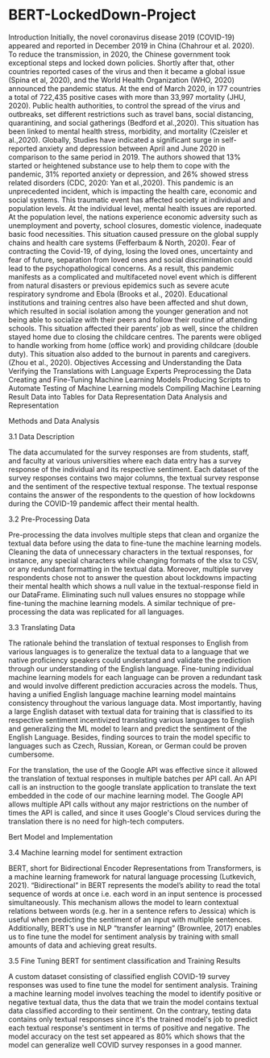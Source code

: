 # BERT-LockedDown-Project
Introduction
Initially, the novel coronavirus disease 2019 (COVID-19) appeared and reported in December 2019 in China (Chahrour et al. 2020). To reduce the transmission, in 2020, the Chinese government took exceptional steps and locked down policies. Shortly after that, other countries reported cases of the virus and then it became a global issue (Spina et al, 2020), and the World Health Organization (WHO, 2020) announced the pandemic status. At the end of March 2020, in 177 countries a total of 722,435 positive cases with more than 33,997 mortality (JHU, 2020). Public health authorities, to control the spread of the virus and outbreaks, set different restrictions such as travel bans, social distancing, quarantining, and social gatherings (Bedford et al.,2020). This situation has been linked to mental health stress, morbidity, and mortality (Czeisler et al.,2020). Globally, Studies have indicated a significant surge in self-reported anxiety and depression between April and June 2020 in comparison to the same period in 2019. The authors showed that 13% started or heightened substance use to help them to cope with the pandemic, 31% reported anxiety or depression, and 26% showed stress related disorders (CDC, 2020: Yan et al.,2020).
This pandemic is an unprecedented incident, which is impacting the health care, economic and social systems. This traumatic event has affected society at individual and population levels. At the individual level, mental health issues are reported. At the population level, the nations experience economic adversity such as unemployment and poverty, school closures, domestic violence, inadequate basic food necessities. This situation caused pressure on the global supply chains and health care systems (Fefferbaum & North, 2020).
Fear of contracting the Covid-19, of dying, losing the loved ones, uncertainty and fear of future, separation from loved ones and social discrimination could lead to the psychopathological concerns. As a result, this pandemic manifests as a complicated and multifaceted novel event which is different from natural disasters or previous epidemics such as severe acute respiratory syndrome and Ebola (Brooks et al., 2020).
Educational institutions and training centres also have been affected and shut down, which resulted in social isolation among the younger generation and not being able to socialize with their peers and follow their routine of attending schools. This situation affected their parents’ job as well, since the children stayed home due to closing the childcare centres. The parents were obliged to handle working from home (office work) and providing childcare (double duty). This situation also added to the burnout in parents and caregivers. (Zhou et al., 2020).
Objectives
Accessing and Understanding the Data
Verifying the Translations with Language Experts
Preprocessing the Data
Creating and Fine-Tuning Machine Learning Models
Producing Scripts to Automate Testing of Machine Learning models
Compiling Machine Learning Result Data into Tables for Data Representation
Data Analysis and Representation 

Methods and Data Analysis

3.1 Data Description 

The data accumulated for the survey responses are from students, staff, and faculty at various universities where each data entry has a survey response of the individual and its respective sentiment. Each dataset of the survey responses contains two major columns, the textual survey response and the sentiment of the respective textual response. The textual response contains the answer of the respondents to the question of how lockdowns during the COVID-19 pandemic affect their mental health.

3.2 Pre-Processing Data

Pre-processing the data involves multiple steps that clean and organize the textual data before using the data to fine-tune the machine learning models. Cleaning the data of unnecessary characters in the textual responses, for instance, any special characters while changing formats of the xlsx to CSV, or any redundant formatting in the textual data. Moreover, multiple survey respondents chose not to answer the question about lockdowns impacting their mental health which shows a null value in the textual-response field in our DataFrame. Eliminating such null values ensures no stoppage while fine-tuning the machine learning models. A similar technique of pre-processing the data was replicated for all languages.

3.3 Translating Data

The rationale behind the translation of textual responses to English from various languages is to generalize the textual data to a language that we native proficiency speakers could understand and validate the prediction through our understanding of the English language. Fine-tuning individual machine learning models for each language can be proven a redundant task and would involve different prediction accuracies across the models. Thus, having a unified English language machine learning model maintains consistency throughout the various language data. Most importantly, having a large English dataset with textual data for training that is classified to its respective sentiment incentivized translating various languages to English and generalizing the ML model to learn and predict the sentiment of the English Language. Besides, finding sources to train the model specific to languages such as Czech, Russian, Korean, or German could be proven cumbersome.

For the translation, the use of the Google API was effective since it allowed the translation of textual responses in multiple batches per API call. An API call is an instruction to the google translate application to translate the text embedded in the code of our machine learning model. The Google API allows multiple API calls without any major restrictions on the number of times the API is called, and since it uses Google's Cloud services during the translation there is no need for high-tech computers.





Bert Model and Implementation

3.4 Machine learning model for sentiment extraction

BERT, short for Bidirectional Encoder Representations from Transformers, is a machine learning framework for natural language processing (Lutkevich, 2021). “Bidirectional” in BERT represents the model’s ability to read the total sequence of words at once i.e. each word in an input sentence is processed simultaneously. This mechanism allows the model to learn contextual relations between words (e.g. her in a sentence refers to Jessica) which is useful when predicting the sentiment of an input with multiple sentences. Additionally, BERT’s use in NLP “transfer learning” (Brownlee, 2017) enables us to fine tune the model for sentiment analysis by training with small amounts of data and achieving great results.

3.5 Fine Tuning BERT for sentiment classification and Training Results

A custom dataset consisting of classified english COVID-19 survey responses was used to fine tune the model for sentiment analysis. Training a machine learning model involves teaching the model to identify positive or negative textual data, thus the data that we train the model contains textual data classified according to their sentiment. On the contrary, testing data contains only textual responses since it's the trained model's job to predict each textual response's sentiment in terms of positive and negative. The model accuracy on the test set appeared as 80% which shows that the model can generalize well COVID survey responses in a good manner. 
	
		













